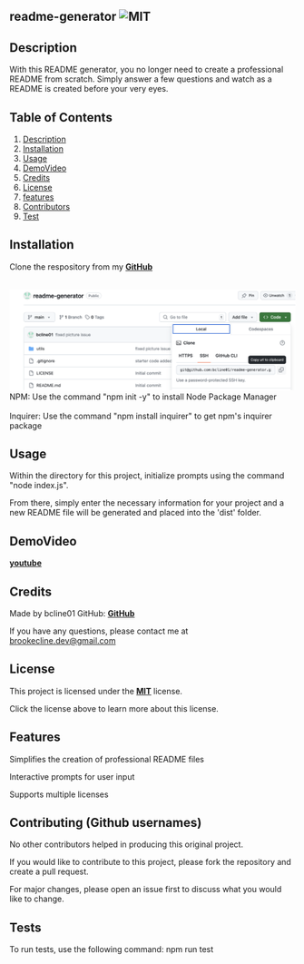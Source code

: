 ## readme-generator  ![MIT](https://img.shields.io/badge/license-MIT-green)

## Description
With this README generator, you no longer need to create a professional README from scratch. Simply answer a few questions and watch as a README is created before your very eyes. 

  ## Table of Contents
  1. [Description](#description)
  2. [Installation](#installation)
  3. [Usage](#usage)
  4. [DemoVideo](#demovideo)
  5. [Credits](#credits)
  6. [License](#license)
  7. [features](#features)
  8. [Contributors](#contribute)
  9. [Test](#test)

  ## Installation
  Clone the respository from my **[GitHub](https://github.com/bcline01/readme-generator)**

   <br> ![Github screenshot](./img/github.png)
   <br>NPM: Use the command "npm init -y" to install Node Package Manager<br>
   <br>Inquirer: Use the command "npm install inquirer" to get npm's inquirer package

  ## Usage
  Within the directory for this project, initialize prompts using the command "node index.js".

  From there, simply enter the necessary information for your project and a new README file will be generated and placed into the 'dist' folder.

  ## DemoVideo    
  **[youtube](https://youtube.com)**

  ## Credits
  Made by bcline01 GitHub: **[GitHub](https://github.com/bcline01)**

  If you have any questions, please contact me at <brookecline.dev@gmail.com>

  ## License
  This project is licensed under the **[MIT](https://opensource.org/licenses/MIT)** license.

  Click the license above to learn more about this license.

  ## Features
  Simplifies the creation of professional README files

  Interactive prompts for user input

  Supports multiple licenses

  ## Contributing (Github usernames)
  No other contributors helped in producing this original project.

  If you would like to contribute to this project, please fork the repository and create a pull request. 
    
  For major changes, please open an issue first to discuss what you would like to change.

  ## Tests
  To run tests, use the following command: npm run test